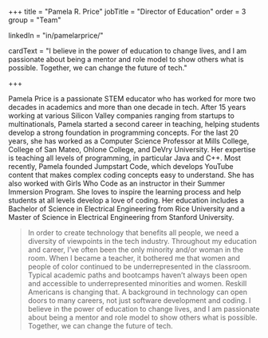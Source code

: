 +++
  title = "Pamela R. Price"
  jobTitle = "Director of Education"
  order = 3
  group = "Team"

  linkedIn = "in/pamelarprice/"
  
  
  

  cardText = "I believe in the power of education to change lives, and I am passionate about being a mentor and role model to show others what is possible. Together, we can change the future of tech."

  +++

  Pamela Price is a passionate STEM educator who has worked for more two decades in academics and more than one decade in tech. After 15 years working at various Silicon Valley companies ranging from startups to multinationals, Pamela started a second career in teaching, helping students develop a strong foundation in programming concepts. For the last 20 years, she has worked as a Computer Science Professor at Mills College, College of San Mateo, Ohlone College, and DeVry University. Her expertise is teaching all levels of programming, in particular Java and C++. Most recently, Pamela founded Jumpstart Code, which develops YouTube content that makes complex coding concepts easy to understand. She has also worked with Girls Who Code as an instructor in their Summer Immersion Program. She loves to inspire the learning process and help students at all levels develop a love of coding. Her education includes a Bachelor of Science in Electrical Engineering from Rice University and a Master of Science in Electrical Engineering from Stanford University.

  > In order to create technology that benefits all people, we need a diversity of viewpoints in the tech industry. Throughout my education and career, I’ve often been the only minority and/or woman in the room. When I became a teacher, it bothered me that women and people of color continued to be underrepresented in the classroom. Typical academic paths and bootcamps haven’t always been open and accessible to underrepresented minorities and women. Reskill Americans is changing that. A background in technology can open doors to many careers, not just software development and coding. I believe in the power of education to change lives, and I am passionate about being a mentor and role model to show others what is possible. Together, we can change the future of tech. 

